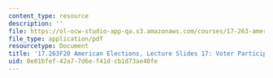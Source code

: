 ```yaml
---
content_type: resource
description: ''
file: https://ol-ocw-studio-app-qa.s3.amazonaws.com/courses/17-263-american-elections-fall-2020/0e01bfef42a77d6ef41dcb1d73ae40fe_MIT17_263F20_Lec17.pdf
file_type: application/pdf
resourcetype: Document
title: '17.263F20 American Elections, Lecture Slides 17: Voter Participation'
uid: 0e01bfef-42a7-7d6e-f41d-cb1d73ae40fe
---
```

